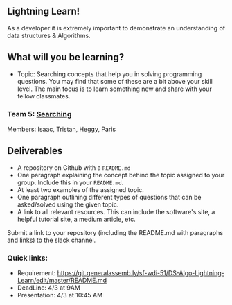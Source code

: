 ## Lightning Learn!
As a developer it is extremely important to demonstrate an understanding of data structures & Algorithms.

## What will you be learning?
- Topic: Searching concepts that help you in solving programming questions. You may find that some of these are a bit above your skill level.  The main focus is to learn something new and share with your fellow classmates.

### Team 5: [Searching](https://git.generalassemb.ly/software-engineering-immersive/SEI-Course-Materials/tree/master/6_computer-science-materials/algorithms/search-algorithms)
  Members:  Isaac, Tristan, Heggy, Paris
  
## Deliverables
  - A repository on Github with a `README.md`
  - One paragraph explaining the concept behind the topic assigned to your group. Include this in your `README.md`.
  - At least two examples of the assigned topic.
  - One paragraph outlining different types of questions that can be asked/solved using the given topic. 
  - A link to all relevant resources. This can include the software's site, a helpful tutorial site, a medium article, etc.
  
  Submit a link to your repository (including the README.md with paragraphs and links) to the slack channel.

### Quick links:
- Requirement: https://git.generalassemb.ly/sf-wdi-51/DS-Algo-Lightning-Learn/edit/master/README.md
- DeadLine: 4/3 at 9AM
- Presentation: 4/3 at 10:45 AM